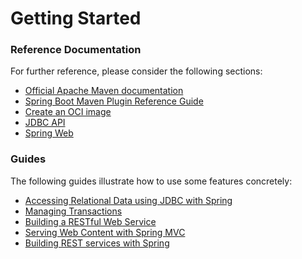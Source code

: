 # Getting Started

### Reference Documentation
For further reference, please consider the following sections:

* [Official Apache Maven documentation](https://maven.apache.org/guides/index.html)
* [Spring Boot Maven Plugin Reference Guide](https://docs.spring.io/spring-boot/docs/2.6.2/maven-plugin/reference/html/)
* [Create an OCI image](https://docs.spring.io/spring-boot/docs/2.6.2/maven-plugin/reference/html/#build-image)
* [JDBC API](https://docs.spring.io/spring-boot/docs/2.6.2/reference/htmlsingle/#boot-features-sql)
* [Spring Web](https://docs.spring.io/spring-boot/docs/2.6.2/reference/htmlsingle/#boot-features-developing-web-applications)

### Guides
The following guides illustrate how to use some features concretely:

* [Accessing Relational Data using JDBC with Spring](https://spring.io/guides/gs/relational-data-access/)
* [Managing Transactions](https://spring.io/guides/gs/managing-transactions/)
* [Building a RESTful Web Service](https://spring.io/guides/gs/rest-service/)
* [Serving Web Content with Spring MVC](https://spring.io/guides/gs/serving-web-content/)
* [Building REST services with Spring](https://spring.io/guides/tutorials/bookmarks/)


